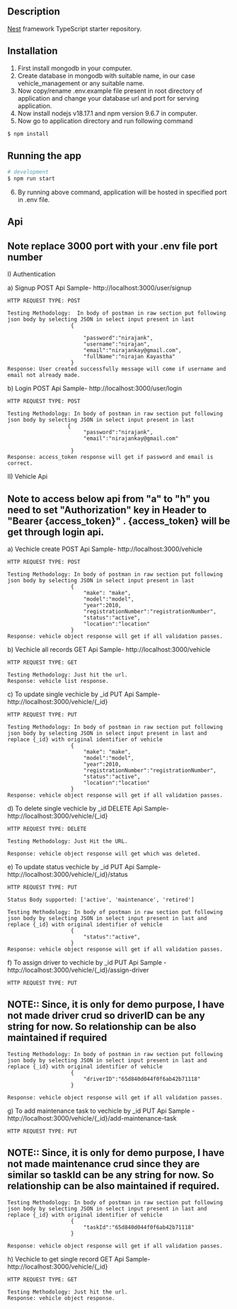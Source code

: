 ## Description

[Nest](https://github.com/nestjs/nest) framework TypeScript starter repository.

## Installation
1) First install mongodb in your computer.
2) Create  database in mongodb with suitable name, in our case vehicle_management or any suitable name.
3) Now copy/rename .env.example file present in root directory of application and change your database url and port for serving application.
4) Now install nodejs v18.17.1 and npm version 9.6.7 in computer.
5) Now go to application directory and run following command
```bash
$ npm install
```

## Running the app

```bash
# development
$ npm run start

```

6) By running above command, application will be hosted in specified port in .env file.


## Api 
## Note replace 3000 port with your .env file port number

I) Authentication

a) Signup POST Api Sample-  http://localhost:3000/user/signup

    HTTP REQUEST TYPE: POST

    Testing Methodology:  In body of postman in raw section put following json body by selecting JSON in select input present in last
                        {
                            
                            "password":"nirajank",
                            "username":"nirajan",
                            "email":"nirajankay@gmail.com",
                            "fullName":"nirajan Kayastha"
                        }
    Response: User created successfully message will come if username and email not already made.

b)  Login POST Api Sample-  http://localhost:3000/user/login

    HTTP REQUEST TYPE: POST

    Testing Methodology: In body of postman in raw section put following json body by selecting JSON in select input present in last
                       {
                            "password":"nirajank",
                            "email":"nirajankay@gmail.com"
                        
                        }
    Response: access_token response will get if password and email is correct.

II) Vehicle Api
## Note to access below api from "a" to "h" you need to set "Authorization" key in Header to "Bearer {access_token}" . {access_token} will be get through login api.

a)  Vechicle create POST Api Sample-  http://localhost:3000/vehicle

    HTTP REQUEST TYPE: POST

    Testing Methodology: In body of postman in raw section put following json body by selecting JSON in select input present in last
                        {
                            "make": "make",
                            "model":"model",
                            "year":2010,
                            "registrationNumber":"registrationNumber",
                            "status":"active",
                            "location":"location"
                        }
    Response: vehicle object response will get if all validation passes.

b)  Vechicle all records GET Api Sample-  http://localhost:3000/vehicle

    HTTP REQUEST TYPE: GET

    Testing Methodology: Just hit the url.
    Response: vehicle list response.


c)  To update single vechicle by _id PUT Api Sample-  http://localhost:3000/vehicle/{_id}

    HTTP REQUEST TYPE: PUT

    Testing Methodology: In body of postman in raw section put following json body by selecting JSON in select input present in last and replace {_id} with original identifier of vehicle
                        {
                            "make": "make",
                            "model":"model",
                            "year":2010,
                            "registrationNumber":"registrationNumber",
                            "status":"active",
                            "location":"location"
                        }
    Response: vehicle object response will get if all validation passes.

d)  To delete single vechicle by _id DELETE Api Sample-  http://localhost:3000/vehicle/{_id}

    HTTP REQUEST TYPE: DELETE

    Testing Methodology: Just Hit the URL.

    Response: vehicle object response will get which was deleted.

e)  To update status vechicle by _id PUT Api Sample-  http://localhost:3000/vehicle/{_id}/status

    HTTP REQUEST TYPE: PUT

    Status Body supported: ['active', 'maintenance', 'retired']

    Testing Methodology: In body of postman in raw section put following json body by selecting JSON in select input present in last and replace {_id} with original identifier of vehicle
                        {
                            "status":"active",
                        }
    Response: vehicle object response will get if all validation passes.

f)  To assign driver to vechicle by _id PUT Api Sample -  http://localhost:3000/vehicle/{_id}/assign-driver

    HTTP REQUEST TYPE: PUT
    
## NOTE:: Since, it is only for demo purpose, I have not made driver crud so driverID can be any string for now. So relationship can be also maintained if required

    Testing Methodology: In body of postman in raw section put following json body by selecting JSON in select input present in last and replace {_id} with original identifier of vehicle
                        {
                            "driverID":"65d840d044f0f6ab42b71118"
                        }

    Response: vehicle object response will get if all validation passes.


g)  To add maintenance task to vechicle by _id PUT Api Sample -  http://localhost:3000/vehicle/{_id}/add-maintenance-task

    HTTP REQUEST TYPE: PUT
    
## NOTE:: Since, it is only for demo purpose, I have not made maintenance crud since they are similar so taskId can be any string for now. So relationship can be also maintained if required.

    Testing Methodology: In body of postman in raw section put following json body by selecting JSON in select input present in last and replace {_id} with original identifier of vehicle
                        {
                            "taskId":"65d840d044f0f6ab42b71118"
                        }

    Response: vehicle object response will get if all validation passes.

h)  Vechicle to get single record GET Api Sample-  http://localhost:3000/vehicle/{_id}
    
    HTTP REQUEST TYPE: GET

    Testing Methodology: Just hit the url.
    Response: vehicle object response.





